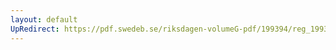 ```yaml
---
layout: default
UpRedirect: https://pdf.swedeb.se/riksdagen-volumeG-pdf/199394/reg_199394/reg_199394_0479.pdf
---
```

